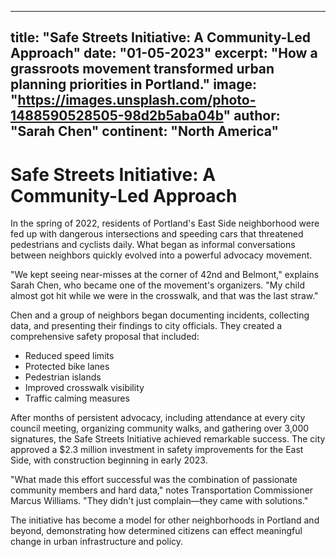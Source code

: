 
---
title: "Safe Streets Initiative: A Community-Led Approach"
date: "01-05-2023"
excerpt: "How a grassroots movement transformed urban planning priorities in Portland."
image: "https://images.unsplash.com/photo-1488590528505-98d2b5aba04b"
author: "Sarah Chen"
continent: "North America"
---

# Safe Streets Initiative: A Community-Led Approach

In the spring of 2022, residents of Portland's East Side neighborhood were fed up with dangerous intersections and speeding cars that threatened pedestrians and cyclists daily. What began as informal conversations between neighbors quickly evolved into a powerful advocacy movement.

"We kept seeing near-misses at the corner of 42nd and Belmont," explains Sarah Chen, who became one of the movement's organizers. "My child almost got hit while we were in the crosswalk, and that was the last straw."

Chen and a group of neighbors began documenting incidents, collecting data, and presenting their findings to city officials. They created a comprehensive safety proposal that included:

- Reduced speed limits
- Protected bike lanes
- Pedestrian islands
- Improved crosswalk visibility
- Traffic calming measures

After months of persistent advocacy, including attendance at every city council meeting, organizing community walks, and gathering over 3,000 signatures, the Safe Streets Initiative achieved remarkable success. The city approved a $2.3 million investment in safety improvements for the East Side, with construction beginning in early 2023.

"What made this effort successful was the combination of passionate community members and hard data," notes Transportation Commissioner Marcus Williams. "They didn't just complain—they came with solutions."

The initiative has become a model for other neighborhoods in Portland and beyond, demonstrating how determined citizens can effect meaningful change in urban infrastructure and policy.
